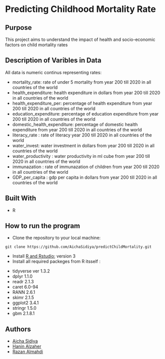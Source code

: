 # Predicting Childhood Mortality Rate
## Purpose
<!--Purpose of the project-->
This project aims to understand the impact of health and socio-economic factors on child mortality rates

## Description of Varibles in Data
All data is numeric continus representing rates:
* mortality_rate: rate of under 5 mortality from year 200 till 2020 in all countries of the world
* health_expenditure: health expenditure in dollars from year 200 till 2020 in all countries of the world	
* health_expenditure_per: percentage of health expenditure from year 200 till 2020 in all countries of the world	
* education_expenditure: percentage of education expenditure from year 200 till 2020 in all countries of the world	
* domestic_health_expenditure: percentage of domestic health expenditure from year 200 till 2020 in all countries of the world	
* literacy_rate	: rate of literacy year 200 till 2020 in all countries of the world
* water_invest: water investment in dollars from year 200 till 2020 in all countries of the world
* water_productivity : water productivity in ml cube from year 200 till 2020 in all countries of the world	
* immunazation : rate of immunazation of children from year 200 till 2020 in all countries of the world	
* GDP_per_capita : gdp per capita in dollars from year 200 till 2020 in all countries of the world

## Built With
* R

<!--Header 3 installation and launching the project-->
## How to run the program
* Clone the repository to your local machine:
```
git clone https://github.com/AichaSidiya/predictChildMortality.git
``` 
* Install [R and Rstudio](https://posit.co/download/rstudio-desktop/); version 3
* Install all required packeges from R itsself : 
+ tidyverse ver 1.3.2
+ dplyr 1.1.0 
+ readr 2.1.3 
+ caret 6.0-94 
+ RANN 2.6.1 
+ skimr 2.1.5
+ ggplot2 3.4.1
+ stringr 1.5.0
+ gbm 2.1.8.1
 

## Authors
<!-- The contributors to the project-->
* [Aicha Sidiya](https://github.com/AichaSidiya)
* [Hanin Alzaher](https://github.com/hanin-az)
* [Razan Almahdi](https://github.com/RazanAlmahdi)
